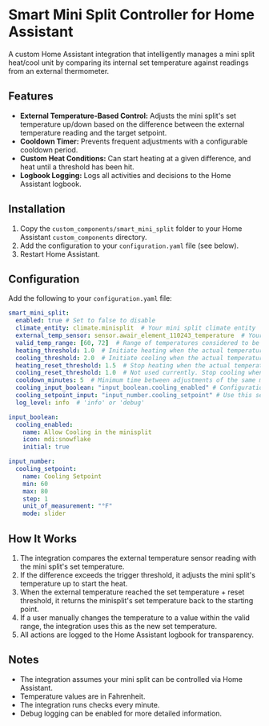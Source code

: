# Smart Mini Split Controller for Home Assistant

A custom Home Assistant integration that intelligently manages a mini split heat/cool unit by comparing its internal set temperature against readings from an external thermometer.

## Features

- **External Temperature-Based Control:** Adjusts the mini split's set temperature up/down based on the difference between the external temperature reading and the target setpoint.
- **Cooldown Timer:** Prevents frequent adjustments with a configurable cooldown period.
- **Custom Heat Conditions:** Can start heating at a given difference, and heat until a threshold has been hit.
- **Logbook Logging:** Logs all activities and decisions to the Home Assistant logbook.

## Installation

1. Copy the `custom_components/smart_mini_split` folder to your Home Assistant `custom_components` directory.
2. Add the configuration to your `configuration.yaml` file (see below).
3. Restart Home Assistant.

## Configuration

Add the following to your `configuration.yaml` file:

```yaml
smart_mini_split:
  enabled: true # Set to false to disable
  climate_entity: climate.minisplit  # Your mini split climate entity
  external_temp_sensor: sensor.awair_element_110243_temperature  # Your external temperature sensor
  valid_temp_range: [60, 72]  # Range of temperatures considered to be manually set. Ranges outside this are considered set by automation.
  heating_threshold: 1.0  # Initiate heating when the actual temperature is this far below desired temperature
  cooling_threshold: 2.0  # Initiate cooling when the actual temperature is this far above desired temperature
  heating_reset_threshold: 1.5  # Stop heating when the actual temperature exceeds the desired temperature by this much
  cooling_reset_threshold: 1.0  # Not used currently. Stop cooling when the actual temperature is lower than the desired temperature by this much. Probably won't do anything because cooling sets the AC to desired_temperature.
  cooldown_minutes: 5  # Minimum time between adjustments of the same mode (heat or cool). Adjustments between modes will wait 15 minutes.
  cooling_input_boolean: "input_boolean.cooling_enabled" # Configuration to enable cooling
  cooling_setpoint_input: "input_number.cooling_setpoint" # Use this setpoint when cooling. Cooling will initiate when temperature is this + cooling_threshold.
  log_level: info  # 'info' or 'debug'

input_boolean:
  cooling_enabled:
    name: Allow Cooling in the minisplit
    icon: mdi:snowflake
    initial: true

input_number:
  cooling_setpoint:
    name: Cooling Setpoint
    min: 60
    max: 80
    step: 1
    unit_of_measurement: "°F"
    mode: slider
```

## How It Works

1. The integration compares the external temperature sensor reading with the mini split's set temperature.
2. If the difference exceeds the trigger threshold, it adjusts the mini split's temperature up to start the heat.
3. When the external temperature reached the set temperature + reset threshold, it returns the minisplit's set temperature back to the starting point.
4. If a user manually changes the temperature to a value within the valid range, the integration uses this as the new set temperature.
5. All actions are logged to the Home Assistant logbook for transparency.

## Notes

- The integration assumes your mini split can be controlled via Home Assistant.
- Temperature values are in Fahrenheit.
- The integration runs checks every minute.
- Debug logging can be enabled for more detailed information.
